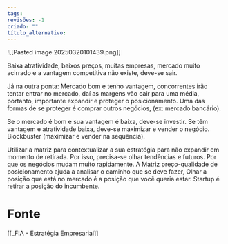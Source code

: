 ```yaml
---
tags: 
revisões: -1
criado: ""
título_alternativo:
---
```


![[Pasted image 20250320101439.png]]

Baixa atratividade, baixos preços, muitas empresas, mercado muito acirrado e a vantagem competitiva não existe, deve-se sair.

Já na outra ponta: Mercado bom e tenho vantagem, concorrentes irão tentar entrar no mercado, daí as margens vão cair para uma média, portanto, importante expandir e proteger o posicionamento. Uma das formas de se proteger é comprar outros negócios, (ex: mercado bancário).

Se o mercado é bom e sua vantagem é baixa, deve-se investir. Se têm vantagem e atratividade baixa, deve-se maximizar e vender o negócio. Blockbuster (maximizar e vender na sequência).

Utilizar a matriz para contextualizar a sua estratégia para não expandir em momento de retirada. Por isso, precisa-se olhar tendências e futuros. Por que os negócios mudam muito rapidamente. A Matriz preço-qualidade de posicionamento ajuda a analisar o caminho que se deve fazer, Olhar a posição que está no mercado é a posição que você queria estar. Startup é retirar a posição do incumbente.
# Fonte
[[_FIA - Estratégia Empresarial]]